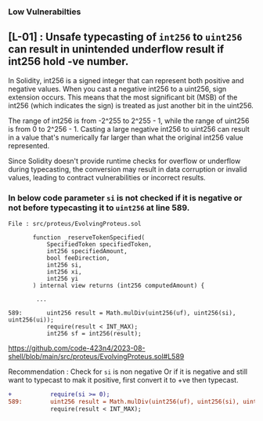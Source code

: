 ### Low Vulnerabilties

## [L-01] : Unsafe typecasting of `int256` to `uint256` can result in unintended underflow result if int256 hold -ve number. 

In Solidity, int256 is a signed integer that can represent both positive and negative values. When you cast a negative int256 to a uint256, sign extension occurs. This means that the most significant bit (MSB) of the int256 (which indicates the sign) is treated as just another bit in the uint256. 

The range of int256 is from -2^255 to 2^255 - 1, while the range of uint256 is from 0 to 2^256 - 1. Casting a large negative int256 to uint256 can result in a value that's numerically far larger than what the original int256 value represented.

Since Solidity doesn't provide runtime checks for overflow or underflow during typecasting, the conversion may result in data corruption or invalid values, leading to contract vulnerabilities or incorrect results.

### In below code parameter `si` is not checked if it is negative or not before typecasting it to `uint256` at line 589.

```solidity
File : src/proteus/EvolvingProteus.sol

       function _reserveTokenSpecified(
           SpecifiedToken specifiedToken,
           int256 specifiedAmount,
           bool feeDirection,
           int256 si,
           int256 xi,
           int256 yi
       ) internal view returns (int256 computedAmount) {
     
        ...

589:       uint256 result = Math.mulDiv(uint256(uf), uint256(si), uint256(ui));
           require(result < INT_MAX);   
           int256 sf = int256(result);

```
https://github.com/code-423n4/2023-08-shell/blob/main/src/proteus/EvolvingProteus.sol#L589

Recommendation : Check for `si` is non negative Or  if it is negative and still want to typecast to mak it positive, first convert it to +ve then typecast.

```diff
+           require(si >= 0);
589:        uint256 result = Math.mulDiv(uint256(uf), uint256(si), uint256(ui));
            require(result < INT_MAX); 
```